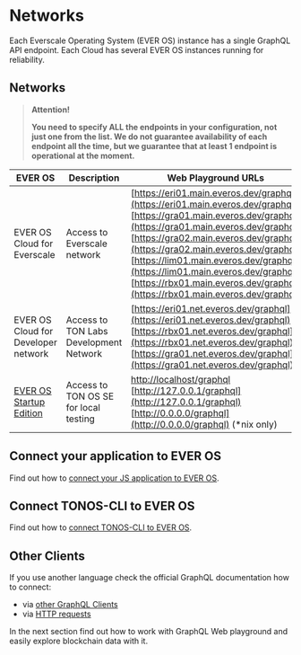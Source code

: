 # Networks

Each Everscale Operating System (EVER OS) instance has a single GraphQL API endpoint. Each Cloud has several EVER OS instances running for reliability.

## Networks

> **Attention!**
>
> **You need to specify ALL the endpoints in your configuration, not just one from the list. We do not guarantee availability of each endpoint all the time, but we guarantee that at least 1 endpoint is operational at the moment.**

| EVER OS                                                        | Description                            | Web Playground URLs                                                                                                                                                                                                                                                                                                                                                                                                            | Endpoint URLs                                                                                                                                                                                                                                                                                                                                  |
| -------------------------------------------------------------- | -------------------------------------- | ------------------------------------------------------------------------------------------------------------------------------------------------------------------------------------------------------------------------------------------------------------------------------------------------------------------------------------------------------------------------------------------------------------------------------ | ---------------------------------------------------------------------------------------------------------------------------------------------------------------------------------------------------------------------------------------------------------------------------------------------------------------------------------------------- |
| EVER OS Cloud for Everscale                                    | Access to Everscale network            | [https://eri01.main.everos.dev/graphql](https://eri01.main.everos.dev/graphql) <br> [https://gra01.main.everos.dev/graphql](https://gra01.main.everos.dev/graphql) <br> [https://gra02.main.everos.dev/graphql](https://gra02.main.everos.dev/graphql) <br> [https://lim01.main.everos.dev/graphql](https://lim01.main.everos.dev/graphql) <br> [https://rbx01.main.everos.dev/graphql](https://rbx01.main.everos.dev/graphql) | [https://eri01.main.everos.dev](https://eri01.main.everos.dev) <br> [https://gra01.main.everos.dev](https://gra01.main.everos.dev) <br> [https://gra02.main.everos.dev](https://gra02.main.everos.dev) <br> [https://lim01.main.everos.dev](https://lim01.main.everos.dev) <br> [https://rbx01.main.everos.dev](https://rbx01.main.everos.dev) |
| EVER OS Cloud for Developer network                            | Access to TON Labs Development Network | [https://eri01.net.everos.dev/graphql](https://eri01.net.everos.dev/graphql) <br> [https://rbx01.net.everos.dev/graphql](https://rbx01.net.everos.dev/graphql) <br> [https://gra01.net.everos.dev/graphql](https://gra01.net.everos.dev/graphql)                                                                                                                                                                               | [https://eri01.net.everos.dev](https://eri01.net.everos.dev) <br> [https://rbx01.net.everos.dev](https://rbx01.net.everos.dev) <br> [https://gra01.net.everos.dev](https://gra01.net.everos.dev)                                                                                                                                               |
| [EVER OS Startup Edition](https://github.com/tonlabs/tonos-se) | Access to TON OS SE for local testing | [http://localhost/graphql](http://localhost/graphql) <br> [http://127.0.0.1/graphql](http://127.0.0.1/graphql) <br> [http://0.0.0.0/graphql](http://0.0.0.0/graphql) (*nix only)                                                                                                                                                                                                                                               | [http://localhost](http://localhost) <br> [http://127.0.0.1](http://127.0.0.1) <br> [http://0.0.0.0](http://0.0.0.0)                                                                                                                                                                                                                           |

## Connect your application to EVER OS

Find out how to [connect your JS application to EVER OS](../../guides/installation/configure_sdk.md).

## Connect TONOS-CLI to EVER OS

Find out how to [connect TONOS-CLI to EVER OS](https://github.com/tonlabs/tonos-cli#21-set-the-network-and-parameter-values).

## Other Clients

If you use another language check the official GraphQL documentation how to connect:

* via [other GraphQL Clients](https://graphql.org/code/)
* via [HTTP requests](https://graphql.org/learn/serving-over-http/)

In the next section find out how to work with GraphQL Web playground and easily explore blockchain data with it.
